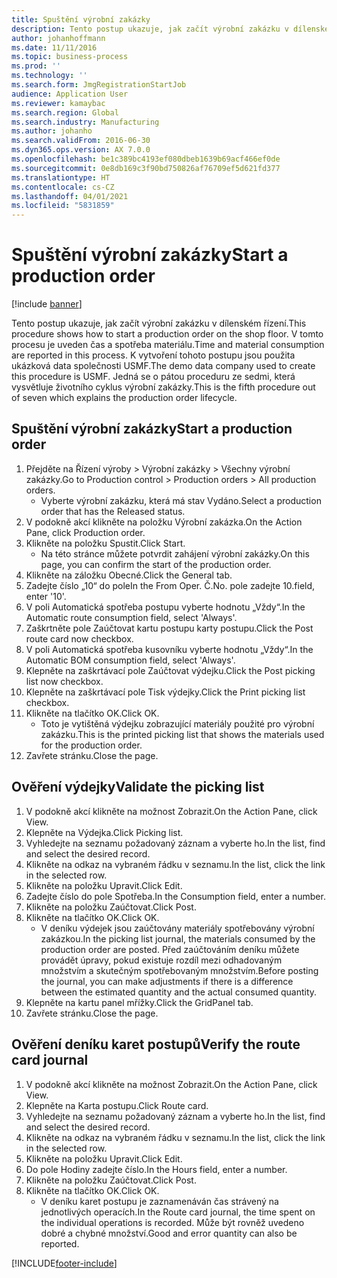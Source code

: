 ```yaml
---
title: Spuštění výrobní zakázky
description: Tento postup ukazuje, jak začít výrobní zakázku v dílenském řízení.
author: johanhoffmann
ms.date: 11/11/2016
ms.topic: business-process
ms.prod: ''
ms.technology: ''
ms.search.form: JmgRegistrationStartJob
audience: Application User
ms.reviewer: kamaybac
ms.search.region: Global
ms.search.industry: Manufacturing
ms.author: johanho
ms.search.validFrom: 2016-06-30
ms.dyn365.ops.version: AX 7.0.0
ms.openlocfilehash: be1c389bc4193ef080dbeb1639b69acf466ef0de
ms.sourcegitcommit: 0e8db169c3f90bd750826af76709ef5d621fd377
ms.translationtype: HT
ms.contentlocale: cs-CZ
ms.lasthandoff: 04/01/2021
ms.locfileid: "5831859"
---
```

# <a name="start-a-production-order"></a><span data-ttu-id="189c9-103">Spuštění výrobní zakázky</span><span class="sxs-lookup"><span data-stu-id="189c9-103">Start a production order</span></span>

[!include [banner](../../includes/banner.md)]

<span data-ttu-id="189c9-104">Tento postup ukazuje, jak začít výrobní zakázku v dílenském řízení.</span><span class="sxs-lookup"><span data-stu-id="189c9-104">This procedure shows how to start a production order on the shop floor.</span></span> <span data-ttu-id="189c9-105">V tomto procesu je uveden čas a spotřeba materiálu.</span><span class="sxs-lookup"><span data-stu-id="189c9-105">Time and material consumption are reported in this process.</span></span> <span data-ttu-id="189c9-106">K vytvoření tohoto postupu jsou použita ukázková data společnosti USMF.</span><span class="sxs-lookup"><span data-stu-id="189c9-106">The demo data company used to create this procedure is USMF.</span></span> <span data-ttu-id="189c9-107">Jedná se o pátou proceduru ze sedmi, která vysvětluje životního cyklus výrobní zakázky.</span><span class="sxs-lookup"><span data-stu-id="189c9-107">This is the fifth procedure out of seven which explains the production order lifecycle.</span></span>


## <a name="start-a-production-order"></a><span data-ttu-id="189c9-108">Spuštění výrobní zakázky</span><span class="sxs-lookup"><span data-stu-id="189c9-108">Start a production order</span></span>
1. <span data-ttu-id="189c9-109">Přejděte na Řízení výroby > Výrobní zakázky > Všechny výrobní zakázky.</span><span class="sxs-lookup"><span data-stu-id="189c9-109">Go to Production control > Production orders > All production orders.</span></span>
    * <span data-ttu-id="189c9-110">Vyberte výrobní zakázku, která má stav Vydáno.</span><span class="sxs-lookup"><span data-stu-id="189c9-110">Select a production order that has the Released status.</span></span>  
2. <span data-ttu-id="189c9-111">V podokně akcí klikněte na položku Výrobní zakázka.</span><span class="sxs-lookup"><span data-stu-id="189c9-111">On the Action Pane, click Production order.</span></span>
3. <span data-ttu-id="189c9-112">Klikněte na položku Spustit.</span><span class="sxs-lookup"><span data-stu-id="189c9-112">Click Start.</span></span>
    * <span data-ttu-id="189c9-113">Na této stránce můžete potvrdit zahájení výrobní zakázky.</span><span class="sxs-lookup"><span data-stu-id="189c9-113">On this page, you can confirm the start of the production order.</span></span>  
4. <span data-ttu-id="189c9-114">Klikněte na záložku Obecné.</span><span class="sxs-lookup"><span data-stu-id="189c9-114">Click the General tab.</span></span>
5. <span data-ttu-id="189c9-115">Zadejte číslo „10“ do pole</span><span class="sxs-lookup"><span data-stu-id="189c9-115">In the From Oper.</span></span> <span data-ttu-id="189c9-116">Č.</span><span class="sxs-lookup"><span data-stu-id="189c9-116">No.</span></span> <span data-ttu-id="189c9-117">pole zadejte 10.</span><span class="sxs-lookup"><span data-stu-id="189c9-117">field, enter '10'.</span></span>
6. <span data-ttu-id="189c9-118">V poli Automatická spotřeba postupu vyberte hodnotu „Vždy“.</span><span class="sxs-lookup"><span data-stu-id="189c9-118">In the Automatic route consumption field, select 'Always'.</span></span>
7. <span data-ttu-id="189c9-119">Zaškrtněte pole Zaúčtovat kartu postupu karty postupu.</span><span class="sxs-lookup"><span data-stu-id="189c9-119">Click the Post route card now checkbox.</span></span>
8. <span data-ttu-id="189c9-120">V poli Automatická spotřeba kusovníku vyberte hodnotu „Vždy“.</span><span class="sxs-lookup"><span data-stu-id="189c9-120">In the Automatic BOM consumption field, select 'Always'.</span></span>
9. <span data-ttu-id="189c9-121">Klepněte na zaškrtávací pole Zaúčtovat výdejku.</span><span class="sxs-lookup"><span data-stu-id="189c9-121">Click the Post picking list now checkbox.</span></span>
10. <span data-ttu-id="189c9-122">Klepněte na zaškrtávací pole Tisk výdejky.</span><span class="sxs-lookup"><span data-stu-id="189c9-122">Click the Print picking list checkbox.</span></span>
11. <span data-ttu-id="189c9-123">Klikněte na tlačítko OK.</span><span class="sxs-lookup"><span data-stu-id="189c9-123">Click OK.</span></span>
    * <span data-ttu-id="189c9-124">Toto je vytištěná výdejku zobrazující materiály použité pro výrobní zakázku.</span><span class="sxs-lookup"><span data-stu-id="189c9-124">This is the printed picking list that shows the materials used for the production order.</span></span>  
12. <span data-ttu-id="189c9-125">Zavřete stránku.</span><span class="sxs-lookup"><span data-stu-id="189c9-125">Close the page.</span></span>

## <a name="validate-the-picking-list"></a><span data-ttu-id="189c9-126">Ověření výdejky</span><span class="sxs-lookup"><span data-stu-id="189c9-126">Validate the picking list</span></span>
1. <span data-ttu-id="189c9-127">V podokně akcí klikněte na možnost Zobrazit.</span><span class="sxs-lookup"><span data-stu-id="189c9-127">On the Action Pane, click View.</span></span>
2. <span data-ttu-id="189c9-128">Klepněte na Výdejka.</span><span class="sxs-lookup"><span data-stu-id="189c9-128">Click Picking list.</span></span>
3. <span data-ttu-id="189c9-129">Vyhledejte na seznamu požadovaný záznam a vyberte ho.</span><span class="sxs-lookup"><span data-stu-id="189c9-129">In the list, find and select the desired record.</span></span>
4. <span data-ttu-id="189c9-130">Klikněte na odkaz na vybraném řádku v seznamu.</span><span class="sxs-lookup"><span data-stu-id="189c9-130">In the list, click the link in the selected row.</span></span>
5. <span data-ttu-id="189c9-131">Klikněte na položku Upravit.</span><span class="sxs-lookup"><span data-stu-id="189c9-131">Click Edit.</span></span>
6. <span data-ttu-id="189c9-132">Zadejte číslo do pole Spotřeba.</span><span class="sxs-lookup"><span data-stu-id="189c9-132">In the Consumption field, enter a number.</span></span>
7. <span data-ttu-id="189c9-133">Klikněte na položku Zaúčtovat.</span><span class="sxs-lookup"><span data-stu-id="189c9-133">Click Post.</span></span>
8. <span data-ttu-id="189c9-134">Klikněte na tlačítko OK.</span><span class="sxs-lookup"><span data-stu-id="189c9-134">Click OK.</span></span>
    * <span data-ttu-id="189c9-135">V deníku výdejek jsou zaúčtovány materiály spotřebovány výrobní zakázkou.</span><span class="sxs-lookup"><span data-stu-id="189c9-135">In the picking list journal, the materials consumed by the production order are posted.</span></span> <span data-ttu-id="189c9-136">Před zaúčtováním deníku můžete provádět úpravy, pokud existuje rozdíl mezi odhadovaným množstvím a skutečným spotřebovaným množstvím.</span><span class="sxs-lookup"><span data-stu-id="189c9-136">Before posting the journal, you can make adjustments if there is a difference between the estimated quantity and the actual consumed quantity.</span></span>  
9. <span data-ttu-id="189c9-137">Klepněte na kartu panel mřížky.</span><span class="sxs-lookup"><span data-stu-id="189c9-137">Click the GridPanel tab.</span></span>
10. <span data-ttu-id="189c9-138">Zavřete stránku.</span><span class="sxs-lookup"><span data-stu-id="189c9-138">Close the page.</span></span>

## <a name="verify-the-route-card-journal"></a><span data-ttu-id="189c9-139">Ověření deníku karet postupů</span><span class="sxs-lookup"><span data-stu-id="189c9-139">Verify the route card journal</span></span>
1. <span data-ttu-id="189c9-140">V podokně akcí klikněte na možnost Zobrazit.</span><span class="sxs-lookup"><span data-stu-id="189c9-140">On the Action Pane, click View.</span></span>
2. <span data-ttu-id="189c9-141">Klepněte na Karta postupu.</span><span class="sxs-lookup"><span data-stu-id="189c9-141">Click Route card.</span></span>
3. <span data-ttu-id="189c9-142">Vyhledejte na seznamu požadovaný záznam a vyberte ho.</span><span class="sxs-lookup"><span data-stu-id="189c9-142">In the list, find and select the desired record.</span></span>
4. <span data-ttu-id="189c9-143">Klikněte na odkaz na vybraném řádku v seznamu.</span><span class="sxs-lookup"><span data-stu-id="189c9-143">In the list, click the link in the selected row.</span></span>
5. <span data-ttu-id="189c9-144">Klikněte na položku Upravit.</span><span class="sxs-lookup"><span data-stu-id="189c9-144">Click Edit.</span></span>
6. <span data-ttu-id="189c9-145">Do pole Hodiny zadejte číslo.</span><span class="sxs-lookup"><span data-stu-id="189c9-145">In the Hours field, enter a number.</span></span>
7. <span data-ttu-id="189c9-146">Klikněte na položku Zaúčtovat.</span><span class="sxs-lookup"><span data-stu-id="189c9-146">Click Post.</span></span>
8. <span data-ttu-id="189c9-147">Klikněte na tlačítko OK.</span><span class="sxs-lookup"><span data-stu-id="189c9-147">Click OK.</span></span>
    * <span data-ttu-id="189c9-148">V deníku karet postupu je zaznamenáván čas strávený na jednotlivých operacích.</span><span class="sxs-lookup"><span data-stu-id="189c9-148">In the Route card journal, the time spent on the individual operations is recorded.</span></span> <span data-ttu-id="189c9-149">Může být rovněž uvedeno dobré a chybné množství.</span><span class="sxs-lookup"><span data-stu-id="189c9-149">Good and error quantity can also be reported.</span></span>  


[!INCLUDE[footer-include](../../../includes/footer-banner.md)]